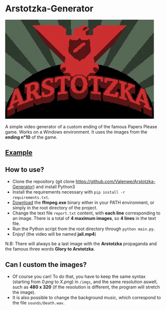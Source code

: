 # Arstotzka-Generator

![Glory to Arstotzka](imgs/arstotzka.png)

A simple video generator of a custom ending of the famous Papers Please game. Works on a Windows environment.
It uses the images from the **ending n°10** of the game.

## [Example](example.mp4)

## How to use?

- Clone the repository (git clone https://github.com/Valenwe/Arstotzka-Generator) and install Python3
- Install the requirements necessary with `pip install -r requirements.txt`.
- [Download](https://github.com/BtbN/FFmpeg-Builds/releases) the **ffmpeg.exe** binary either in your PATH environment, or simply in the root directory of the project.
- Change the text file `report.txt` content, with **each line** corresponding to an image. There is a total of **4 maximum images**, so **4 lines** in the text file.
- Run the Python script from the root directory through `python main.py`.
- Enjoy! (the video will be named **jail.mp4**)

N.B: There will always be a last image with the **Arstotzka** propaganda and the famous three words **Glory to Arstotzka**.

## Can I custom the images?

- Of course you can! To do that, you have to keep the same syntax (starting from *0.png* to *X.png*) in `/imgs`, and the same resolution aswell, such as **480 x 320** (if the resolution is different, the program will stretch the image).
- It is also possible to change the background music, which correspond to the file `sounds/Death.wav`.